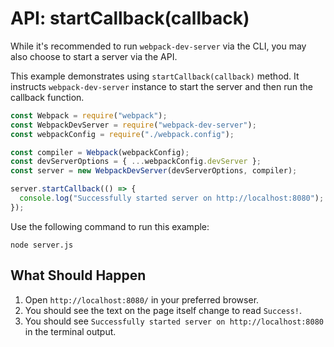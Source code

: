 # API: startCallback(callback)

While it's recommended to run `webpack-dev-server` via the CLI, you may also choose to start a server via the API.

This example demonstrates using `startCallback(callback)` method. It instructs `webpack-dev-server` instance to start the server and then run the callback function.

```js
const Webpack = require("webpack");
const WebpackDevServer = require("webpack-dev-server");
const webpackConfig = require("./webpack.config");

const compiler = Webpack(webpackConfig);
const devServerOptions = { ...webpackConfig.devServer };
const server = new WebpackDevServer(devServerOptions, compiler);

server.startCallback(() => {
  console.log("Successfully started server on http://localhost:8080");
});
```

Use the following command to run this example:

```console
node server.js
```

## What Should Happen

1. Open `http://localhost:8080/` in your preferred browser.
2. You should see the text on the page itself change to read `Success!`.
3. You should see `Successfully started server on http://localhost:8080` in the terminal output.
